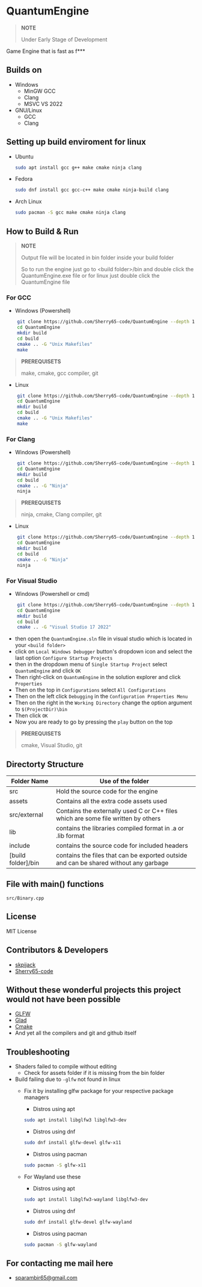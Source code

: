 # QuantumEngine

> **NOTE**
>
> Under Early Stage of Development

Game Engine that is fast as f***

## Builds on 

- Windows
    - MinGW GCC
    - Clang
    - MSVC VS 2022
- GNU/Linux
    - GCC
    - Clang

## Setting up build enviroment for linux

- Ubuntu

    ```bash
    sudo apt install gcc g++ make cmake ninja clang
    ```

- Fedora

    ```bash
    sudo dnf install gcc gcc-c++ make cmake ninja-build clang
    ```

- Arch Linux

    ```bash
    sudo pacman -S gcc make cmake ninja clang
    ```

## How to Build & Run

> **NOTE**
>
> Output file will be located in bin folder inside your build folder
> 
> So to run the engine just go to \<build folder\>/bin and double click the QuantumEngine.exe file or for linux just double click the QuantumEngine file

### For GCC

- Windows (Powershell)

```bash
    git clone https://github.com/Sherry65-code/QuantumEngine --depth 1
    cd QuantumEngine
    mkdir build
    cd build
    cmake .. -G "Unix Makefiles"
    make
```

> **PREREQUISETS**
>
> make, cmake, gcc compiler, git

- Linux 

```bash
    git clone https://github.com/Sherry65-code/QuantumEngine --depth 1
    cd QuantumEngine
    mkdir build
    cd build
    cmake .. -G "Unix Makefiles"
    make
```

### For Clang

- Windows (Powershell)

```bash
    git clone https://github.com/Sherry65-code/QuantumEngine --depth 1
    cd QuantumEngine
    mkdir build
    cd build
    cmake .. -G "Ninja"
    ninja
```

> **PREREQUISETS**
>
> ninja, cmake, Clang compiler, git

- Linux 

```bash
    git clone https://github.com/Sherry65-code/QuantumEngine --depth 1
    cd QuantumEngine
    mkdir build
    cd build
    cmake .. -G "Ninja"
    ninja
```

### For Visual Studio

- Windows (Powershell or cmd)

```bash
    git clone https://github.com/Sherry65-code/QuantumEngine --depth 1
    cd QuantumEngine
    mkdir build
    cd build
    cmake .. -G "Visual Studio 17 2022"
```

- then open the `QuantumEngine.sln` file in visual studio which is located in your  `<build folder>`
- click on `Local Windows Debugger` button's dropdown icon and select the last option `Configure Startup Projects`
- then in the dropdown menu of `Single Startup Project` select `QuantumEngine` and click `OK`
- Then right-click on `QuantumEngine` in the solution explorer and click `Properties`
- Then on the top in `Configurations` select `All Configurations`
- Then on the left click `Debugging` in the `Configuration Properties Menu`
- Then on the right in the `Working Directory` change the option argument to `$(ProjectDir)\bin`
- Then click `OK`
- Now you are ready to go by pressing the `play` button on the top

> **PREREQUISETS**
>
> cmake, Visual Studio, git

## Directorty Structure

| Folder Name | Use of the folder |
|-------------|-------------------|
| src         | Hold the source code for the engine |
| assets      | Contains all the extra code assets used |
| src/external | Contains the externally used C or C++ files which are some file written by others |
| lib         | contains the libraries compiled format in .a or .lib format |
| include     | contains the source code for included headers |
| [build folder]/bin | contains the files that can be exported outside and can be shared without any garbage |

## File with main() functions

`src/Binary.cpp`

## License 

MIT License

## Contributors & Developers

- [skpijack](https://github.com/skpijack)
- [Sherry65-code](https://github.com/Sherry65-code)

## Without these wonderful projects this project would not have been possible

- [GLFW](https://github.com/glfw/glfw)
- [Glad](https://github.com/Dav1dde/glad)
- [Cmake](https://github.com/Kitware/CMake)
- And yet all the compilers and git and github itself

## Troubleshooting

- Shaders failed to compile without editing
    - Check for assets folder if it is missing from the bin folder
- Build failing due to `-glfw` not found in linux
    - Fix it by installing glfw package for your respective package managers
        - Distros using apt

        ```bash
        sudo apt install libglfw3 libglfw3-dev
        ```

        - Distros using dnf

        ```bash
        sudo dnf install glfw-devel glfw-x11
        ```

        - Distros using pacman

        ```bash
        sudo pacman -S glfw-x11
        ```
    - For Wayland use these
        - Distros using apt

        ```bash
        sudo apt install libglfw3-wayland libglfw3-dev
        ```

        - Distros using dnf

        ```bash
        sudo dnf install glfw-devel glfw-wayland
        ```

        - Distros using pacman

        ```bash
        sudo pacman -S glfw-wayland
        ```

## For contacting me mail here
- sparambir65@gmail.com
